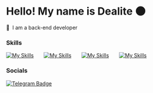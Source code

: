 Hello! My name is Dealite 🌑
========================================================================================================================================

🍪  I am a back-end developer 
<br/>

### Skills

[![My Skills](https://skillicons.dev/icons?i=html,css)](https://skillicons.dev) &nbsp;&nbsp;&nbsp;&nbsp;&nbsp; [![My Skills](https://skillicons.dev/icons?i=js,py)](https://skillicons.dev) &nbsp;&nbsp;&nbsp;&nbsp;&nbsp; [![My Skills](https://skillicons.dev/icons?i=vue,mysql)](https://skillicons.dev) &nbsp;&nbsp;&nbsp;&nbsp;&nbsp; [![My Skills](https://skillicons.dev/icons?i=discord)](https://skillicons.dev) &nbsp;&nbsp;&nbsp;&nbsp;&nbsp; <br/>

### Socials

<a href="https://t.me/decapuccino">
  <img src="https://img.shields.io/badge/Telegram-blue?style=for-the-badge&logo=telegram&logoColor=white" alt="Telegram Badge"/>
</a>

